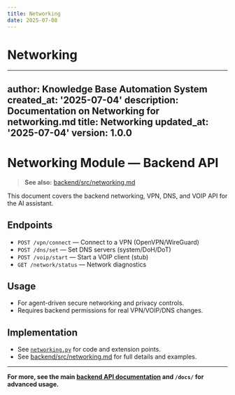 ```yaml
---
title: Networking
date: 2025-07-08
---
```


# Networking

---
author: Knowledge Base Automation System
created_at: '2025-07-04'
description: Documentation on Networking for networking.md
title: Networking
updated_at: '2025-07-04'
version: 1.0.0
---

# Networking Module — Backend API

> **See also:** [backend/src/networking.md](../backend/src/networking.md)

This document covers the backend networking, VPN, DNS, and VOIP API for the AI assistant.

## Endpoints
- `POST /vpn/connect` — Connect to a VPN (OpenVPN/WireGuard)
- `POST /dns/set` — Set DNS servers (system/DoH/DoT)
- `POST /voip/start` — Start a VOIP client (stub)
- `GET /network/status` — Network diagnostics

## Usage
- For agent-driven secure networking and privacy controls.
- Requires backend permissions for real VPN/VOIP/DNS changes.

## Implementation
- See [`networking.py`](../backend/src/networking.py) for code and extension points.
- See [backend/src/networking.md](../backend/src/networking.md) for full details and examples.

---

**For more, see the main [backend API documentation](backend_api.md) and `/docs/` for advanced usage.**
